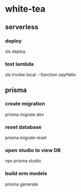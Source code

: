 # white-tea

## serverless

### deploy
sls deploy

### test lambda
sls invoke local --function sayHello

## prisma

### create migration
prisma migrate dev
### reset database
prisma migrate reset
### open studio to view DB
npx prisma studio

### build orm models
prisma generate
